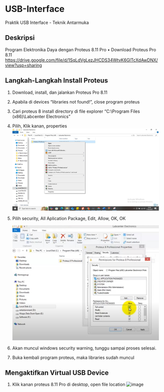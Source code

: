 # USB-Interface
Praktik USB Interface - Teknik Antarmuka

## Deskripsi

Program Elektronika Daya dengan Proteus 8.11 Pro
•	Download Proteus Pro 8.11 https://drive.google.com/file/d/1SqLdVgLezJHCDS34WtvK6GITcXdAwDNX/view?usp=sharing

## Langkah-Langkah Install Proteus 
1.  Download, install, dan jalankan Proteus Pro 8.11
2.	Apabila di devices “libraries not found!”, close program proteus 
3.	Cari proteus 8 install directory di file explorer “C:\Program Files (x86)\Labcenter Electronics”
4.	Pilih, Klik kanan, properties
   ![alt text](https://github.com/tediokta/ElDa/blob/main/Proteus%202.jpg)

5. Pilih security, All Aplication Package, Edit, Allow, OK, OK 

   ![alt text](https://github.com/tediokta/ElDa/blob/main/Proteus%201.jpg)

6. Akan muncul windows security warning, tunggu sampai proses selesai.
7. Buka kembali program proteus, maka libraries sudah muncul

## Mengaktifkan Virtual USB Device
1. Klik kanan proteus 8.11 Pro di desktop, open file location
  ![image](https://github.com/user-attachments/assets/21cbceda-0d67-4833-886e-be5eb950debb)


